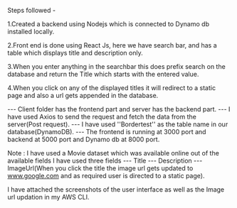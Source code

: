 Steps followed -

1.Created a backend using Nodejs which is connected to Dynamo db installed locally.

2.Front end is done using React Js, here we have search bar, and has a table which displays title and description only.

3.When you enter anything in the searchbar this does prefix search on the database and return the Title which starts with the entered value.

4.When you click on any of the displayed titles it will redirect to a static page and also a url gets appended in the database.

--- Client folder has the frontend part and server has the backend part.
--- I have used Axios to send the request and fetch the data from the server(Post request).
--- I have used ''Bordertest'' as the table name in our database(DynamoDB).
--- The frontend is running at 3000 port and backend at 5000 port and Dynamo db at 8000 port.


Note : I have used a Movie dataset which was available online out of the available fields I have used three fields
  --- Title
  --- Description
  --- ImageUrl(When you click the title the image url gets updated to www.google.com and as required user is directed to a static page).

I have attached the screenshots of the user interface as well as the Image url updation in my AWS CLI.
